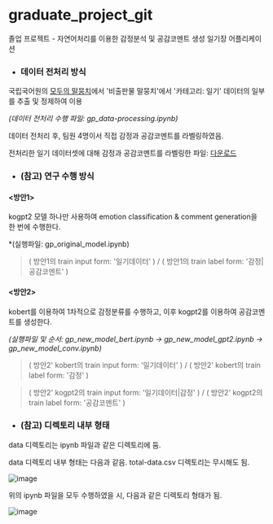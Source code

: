 # graduate_project_git
졸업 프로젝트 - 자연어처리를 이용한 감정분석 및 공감코멘트 생성 일기장 어플리케이션

* ### 데이터 전처리 방식

국립국어원의 [모두의 말뭉치](https://corpus.korean.go.kr/)에서 '비출판물 말뭉치'에서 '카테고리: 일기' 데이터의 일부를 추출 및 정제하여 이용

*(데이터 전처리 수행 파일: gp_data-processing.ipynb)*

데이터 전처리 후, 팀원 4명이서 직접 감정과 공감코멘트를 라벨링하였음.

전처리한 일기 데이터셋에 대해 감정과 공감코멘트를 라벨링한 파일: [다운로드](https://drive.google.com/file/d/1b_wNzeSSiYj1WuoYZwp2paPvIkCEXyQn/view?usp=sharing)


* ### (참고) 연구 수행 방식

#### <방안1>
kogpt2 모델 하나만 사용하여 emotion classification & comment generation을 한 번에 수행한다.

*(실행파일: gp_original_model.ipynb)

> ( 방안1의 train input form: '일기데이터' ) / ( 방안1의 train label form: '감정|공감코멘트' )

#### <방안2>
kobert를 이용하여 1차적으로 감정분류를 수행하고, 이후 kogpt2를 이용하여 공감코멘트를 생성한다.

*(실행파일 및 순서: gp_new_model_bert.ipynb -> gp_new_model_gpt2.ipynb -> gp_new_model_conv.ipynb)*

> ( 방안2' kobert의 train input form: '일기데이터' ) / ( 방안2' kobert의 train label form: '감정' )

> ( 방안2' kogpt2의 train input form: '일기데이터|감정' ) / ( 방안2' kogpt2의 train label form: '공감코멘트' )


* ### (참고) 디렉토리 내부 형태

data 디렉토리는 ipynb 파일과 같은 디렉토리에 둠.

data 디렉토리 내부 형태는 다음과 같음. total-data.csv 디렉토리는 무시해도 됨.

![image](https://user-images.githubusercontent.com/81811255/191417172-4475c138-ae51-4d1b-9bc1-9842451a2912.png)


위의 ipynb 파일을 모두 수행하였을 시, 다음과 같은 디렉토리 형태가 됨.

![image](https://user-images.githubusercontent.com/81811255/191413705-e3b3878a-2791-41c9-85ec-d299aaec2303.png)

